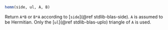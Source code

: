 ```julia
hemm(side, ul, A, B)
```

Return `A*B` or `B*A` according to [`side`](@ref stdlib-blas-side). `A` is assumed to be Hermitian. Only the [`ul`](@ref stdlib-blas-uplo) triangle of `A` is used.

